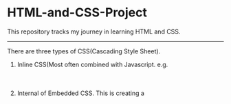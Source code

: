 # HTML-and-CSS-Project
This repository tracks my journey in learning HTML and CSS.

---------------------------------------------------------------------------------------------------------------------
There are three types of CSS(Cascading Style Sheet). 
1. Inline CSS(Most often combined with Javascript. e.g. <p style="color:#009900; font-size:50px;
             font-style:italic; text-align:center;">
2. Internal of Embedded CSS. This is creating a <style> tab and putting it between <title> and </head>. This is more friendly to newbies
3. External CSS. Namely, create a CSS file outside of an HTML file. We could use the command <link> when invoking this CSS file in HTML. This is widely used in work conditions. 
